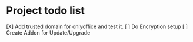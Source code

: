 # Project todo list


[X] Add trusted domain for onlyoffice and test it.
[ ] Do Encryption setup
[ ] Create Addon for Update/Upgrade 